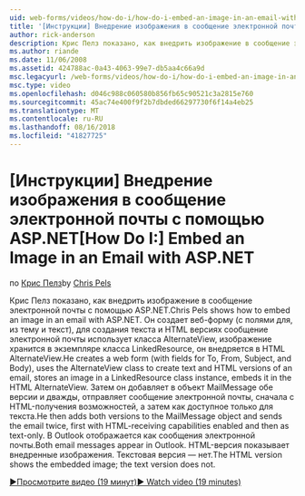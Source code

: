 ```yaml
---
uid: web-forms/videos/how-do-i/how-do-i-embed-an-image-in-an-email-with-aspnet
title: '[Инструкции] Внедрение изображения в сообщение электронной почты с помощью ASP.NET | Документация Майкрософт'
author: rick-anderson
description: Крис Пелз показано, как внедрить изображение в сообщение электронной почты с помощью ASP.NET. Он создает веб-форму (с полями для, из тему и текст), использует AlternateView...
ms.author: riande
ms.date: 11/06/2008
ms.assetid: 424788ac-0a43-4063-99e7-db5aa4c66a9d
msc.legacyurl: /web-forms/videos/how-do-i/how-do-i-embed-an-image-in-an-email-with-aspnet
msc.type: video
ms.openlocfilehash: d046c988c060580b856fb65c90521c3a2815e760
ms.sourcegitcommit: 45ac74e400f9f2b7dbded66297730f6f14a4eb25
ms.translationtype: MT
ms.contentlocale: ru-RU
ms.lasthandoff: 08/16/2018
ms.locfileid: "41827725"
---
```

<a name="how-do-i-embed-an-image-in-an-email-with-aspnet"></a><span data-ttu-id="64e37-104">[Инструкции] Внедрение изображения в сообщение электронной почты с помощью ASP.NET</span><span class="sxs-lookup"><span data-stu-id="64e37-104">[How Do I:] Embed an Image in an Email with ASP.NET</span></span>
====================
<span data-ttu-id="64e37-105">по [Крис Пелз](https://twitter.com/chrispels)</span><span class="sxs-lookup"><span data-stu-id="64e37-105">by [Chris Pels](https://twitter.com/chrispels)</span></span>

<span data-ttu-id="64e37-106">Крис Пелз показано, как внедрить изображение в сообщение электронной почты с помощью ASP.NET.</span><span class="sxs-lookup"><span data-stu-id="64e37-106">Chris Pels shows how to embed an image in an email with ASP.NET.</span></span> <span data-ttu-id="64e37-107">Он создает веб-форму (с полями для, из тему и текст), для создания текста и HTML версиях сообщение электронной почты использует класса AlternateView, изображение хранится в экземпляре класса LinkedResource, он внедряется в HTML AlternateView.</span><span class="sxs-lookup"><span data-stu-id="64e37-107">He creates a web form (with fields for To, From, Subject, and Body), uses the AlternateView class to create text and HTML versions of an email, stores an image in a LinkedResource class instance, embeds it in the HTML AlternateView.</span></span> <span data-ttu-id="64e37-108">Затем он добавляет в объект MailMessage обе версии и дважды, отправляет сообщение электронной почты, сначала с HTML-получения возможностей, а затем как доступное только для текста.</span><span class="sxs-lookup"><span data-stu-id="64e37-108">He then adds both versions to the MailMessage object and sends the email twice, first with HTML-receiving capabilities enabled and then as text-only.</span></span> <span data-ttu-id="64e37-109">В Outlook отображается как сообщения электронной почты.</span><span class="sxs-lookup"><span data-stu-id="64e37-109">Both email messages appear in Outlook.</span></span> <span data-ttu-id="64e37-110">HTML-версия показывает внедренные изображения. Текстовая версия — нет.</span><span class="sxs-lookup"><span data-stu-id="64e37-110">The HTML version shows the embedded image; the text version does not.</span></span>

[<span data-ttu-id="64e37-111">&#9654;Просмотрите видео (19 минут)</span><span class="sxs-lookup"><span data-stu-id="64e37-111">&#9654; Watch video (19 minutes)</span></span>](https://channel9.msdn.com/Blogs/ASP-NET-Site-Videos/how-do-i-embed-an-image-in-an-email-with-aspnet)
